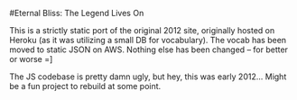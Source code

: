 #Eternal Bliss: The Legend Lives On

This is a strictly static port of the original 2012 site, originally hosted on Heroku (as it was utilizing a small DB for vocabulary). The vocab has been moved to static JSON on AWS. Nothing else has been changed – for better or worse =]

The JS codebase is pretty damn ugly, but hey, this was early 2012... Might be a fun project to rebuild at some point.

